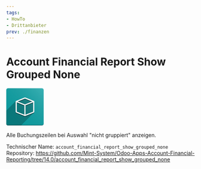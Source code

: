 ```yaml
---
tags:
- HowTo
- Drittanbieter
prev: ./finanzen
---
```

# Account Financial Report Show Grouped None
![icon_oms_box](assets/icon_oms_box.png)

Alle Buchungszeilen bei Auswahl "nicht gruppiert" anzeigen.

Technischer Name: `account_financial_report_show_grouped_none`\
Repository: <https://github.com/Mint-System/Odoo-Apps-Account-Financial-Reporting/tree/14.0/account_financial_report_show_grouped_none>